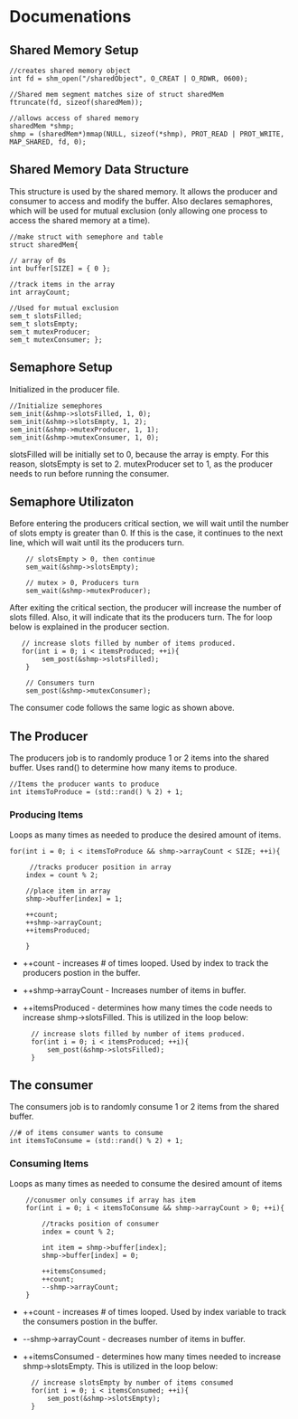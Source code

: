 # Documenations

## Shared Memory Setup

    //creates shared memory object
    int fd = shm_open("/sharedObject", O_CREAT | O_RDWR, 0600);

    //Shared mem segment matches size of struct sharedMem
    ftruncate(fd, sizeof(sharedMem));

    //allows access of shared memory
    sharedMem *shmp;
    shmp = (sharedMem*)mmap(NULL, sizeof(*shmp), PROT_READ | PROT_WRITE, MAP_SHARED, fd, 0);

## Shared Memory Data Structure
This structure is used by the shared memory. It allows the producer and consumer to access and modify the buffer. Also declares semaphores, which will be used for mutual exclusion (only allowing one process to access the shared memory at a time).

    //make struct with semephore and table
    struct sharedMem{

    // array of 0s
    int buffer[SIZE] = { 0 }; 

    //track items in the array
    int arrayCount;

    //Used for mutual exclusion
    sem_t slotsFilled;
    sem_t slotsEmpty;
    sem_t mutexProducer;
    sem_t mutexConsumer; };

## Semaphore Setup
Initialized in the producer file.

    //Initialize semephores
    sem_init(&shmp->slotsFilled, 1, 0);
    sem_init(&shmp->slotsEmpty, 1, 2);
    sem_init(&shmp->mutexProducer, 1, 1);
    sem_init(&shmp->mutexConsumer, 1, 0);
    
slotsFilled will be initially set to 0, because the array is empty. For this reason, slotsEmpty is set to 2.
mutexProducer set to 1, as the producer needs to run before running the consumer.

## Semaphore Utilizaton

Before entering the producers critical section, we will wait until the number of slots empty is greater than 0. If this is the case, it continues to the next line, which will wait until its the producers turn.

        // slotsEmpty > 0, then continue
        sem_wait(&shmp->slotsEmpty);  

        // mutex > 0, Producers turn
        sem_wait(&shmp->mutexProducer); 
        
After exiting the critical section, the producer will increase the number of slots filled. Also, it will indicate that its the producers turn. The for loop below is explained in the producer section.

       // increase slots filled by number of items produced.
       for(int i = 0; i < itemsProduced; ++i){
            sem_post(&shmp->slotsFilled); 
        }

        // Consumers turn
        sem_post(&shmp->mutexConsumer);

The consumer code follows the same logic as shown above.


## The Producer
The producers job is to randomly produce 1 or 2 items into the shared buffer.
Uses rand() to determine how many items to produce.

    //Items the producer wants to produce
    int itemsToProduce = (std::rand() % 2) + 1;

### Producing Items
Loops as many times as needed to produce the desired amount of items.

    for(int i = 0; i < itemsToProduce && shmp->arrayCount < SIZE; ++i){

         //tracks producer position in array
        index = count % 2;
            
        //place item in array
        shmp->buffer[index] = 1;

        ++count;
        ++shmp->arrayCount;
        ++itemsProduced;

        }

* ++count - increases # of times looped. Used by index to track the producers postion in the buffer.
* ++shmp->arrayCount - Increases number of items in buffer.
* ++itemsProduced - determines how many times the code needs to increase shmp->slotsFilled. This is utilized in the loop below:

        // increase slots filled by number of items produced.
        for(int i = 0; i < itemsProduced; ++i){
            sem_post(&shmp->slotsFilled); 
        }

## The consumer
The consumers job is to randomly consume 1 or 2 items from the shared buffer. 

    //# of items consumer wants to consume
    int itemsToConsume = (std::rand() % 2) + 1;

### Consuming Items
Loops as many times as needed to consume the desired amount of items

        //conusmer only consumes if array has item
        for(int i = 0; i < itemsToConsume && shmp->arrayCount > 0; ++i){

            //tracks position of consumer
            index = count % 2;

            int item = shmp->buffer[index];
            shmp->buffer[index] = 0;

            ++itemsConsumed;
            ++count;
            --shmp->arrayCount;
        }
* ++count - increases # of times looped. Used by index variable to track the consumers postion in the buffer.
* --shmp->arrayCount - decreases number of items in buffer.
* ++itemsConsumed - determines how many times needed to increase shmp->slotsEmpty. This is utilized in the loop below:
  
        // increase slotsEmpty by number of items consumed
        for(int i = 0; i < itemsConsumed; ++i){
            sem_post(&shmp->slotsEmpty); 
        }





